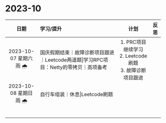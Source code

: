 # 2023-10

|           日期           | 学习/提升                                                    |                             计划                             | 反思 |
| :----------------------: | :----------------------------------------------------------- | :----------------------------------------------------------: | :--: |
| 2023-10-07 星期六  雨  🌧️ | 国庆假期结束｜故障诊断项目跟进｜Leetcode两道题\|学习RPC项目：Netty的零拷贝｜高项备考 | 1. PRC项目继续学习<br>2. Leetcode刷题<br>3. 故障诊断项目跟进<br> |      |
| 2023-10-08 星期日  雨  🌧️ | 自行车组装｜休息\|Leetcode刷题                               |                                                              |      |
|                          |                                                              |                                                              |      |
|                          |                                                              |                                                              |      |
|                          |                                                              |                                                              |      |
|                          |                                                              |                                                              |      |
|                          |                                                              |                                                              |      |
|                          |                                                              |                                                              |      |



